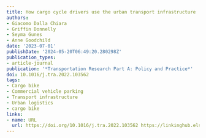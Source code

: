 ```yaml
---
title: How cargo cycle drivers use the urban transport infrastructure
authors:
- Giacomo Dalla Chiara
- Griffin Donnelly
- Seyma Gunes
- Anne Goodchild
date: '2023-07-01'
publishDate: '2024-05-20T06:49:20.280298Z'
publication_types:
- article-journal
publication: '*Transportation Research Part A: Policy and Practice*'
doi: 10.1016/j.tra.2022.103562
tags:
- Cargo bike
- Commercial vehicle parking
- Transport infrastructure
- Urban logistics
- cargo bike
links:
- name: URL
  url: https://doi.org/10.1016/j.tra.2022.103562 https://linkinghub.elsevier.com/retrieve/pii/S0965856422003135
---
```

